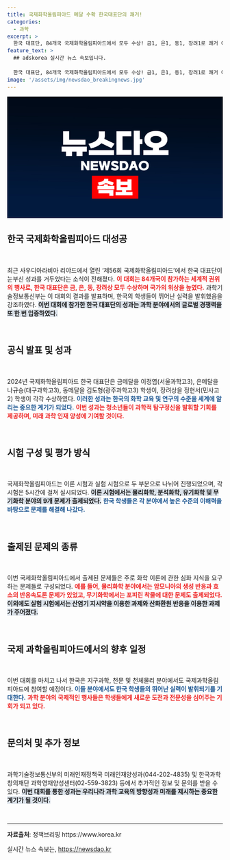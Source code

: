```yaml
---
title: 국제화학올림피아드 메달 수확 한국대표단의 쾌거!
categories:
  - 과학
excerpt: >
  한국 대표단, 84개국 국제화학올림피아드에서 모두 수상! 금1, 은1, 동1, 장려1로 쾌거 이룬 이정엽, 나규승, 김도형, 정현서 학생의 활약에 주목하세요!
feature_text: >
  ## adskorea 실시간 뉴스 속보입니다.

  한국 대표단, 84개국 국제화학올림피아드에서 모두 수상! 금1, 은1, 동1, 장려1로 쾌거 이룬 이정엽, 나규승, 김도형, 정현서 학생의 활약에 주목하세요!
image: '/assets/img/newsdao_breakingnews.jpg'
---
```


<p><img src="/assets/img/newsdao_breakingnews.jpg" alt="adskorea 속보" /></p>

<h2 data-ke-size="size26">한국 국제화학올림피아드 대성공</h2>

<p data-ke-size="size16">&nbsp;</p>

<p>최근 사우디아라비아 리야드에서 열린 ‘제56회 국제화학올림피아드’에서 한국 대표단이 눈부신 성과를 거두었다는 소식이 전해졌다. <b><span style="color: #ee2323;">이 대회는 84개국이 참가하는 세계적 권위의 행사로, 한국 대표단은 금, 은, 동, 장려상 모두 수상하며 국가의 위상을 높였다.</span></b> 과학기술정보통신부는 이 대회의 결과를 발표하며, 한국의 학생들이 뛰어난 실력을 발휘했음을 강조하였다. <b><span style="background-color: #21538527;">이번 대회에 참가한 한국 대표단의 성과는 과학 분야에서의 글로벌 경쟁력을 또 한 번 입증하였다.</span></b></p>

<p data-ke-size="size16">&nbsp;</p>

<h2 data-ke-size="size26">공식 발표 및 성과</h2>

<p data-ke-size="size16">&nbsp;</p>

<p>2024년 국제화학올림피아드 한국 대표단은 금메달을 이정엽(서울과학고3), 은메달을 나규승(대구과학고3), 동메달을 김도형(광주과학고3) 학생이, 장려상을 정현서(민사고2) 학생이 각각 수상하였다. <b><span style="color: #1a5490;">이러한 성과는 한국의 화학 교육 및 연구의 수준을 세계에 알리는 중요한 계기가 되었다.</span></b> <b><span style="color: #ee2323;">이번 성과는 청소년들이 과학적 탐구정신을 발휘할 기회를 제공하며, 미래 과학 인재 양성에 기여할 것이다.</span></b></p>

<p data-ke-size="size16">&nbsp;</p>

<h2 data-ke-size="size26">시험 구성 및 평가 방식</h2>

<p data-ke-size="size16">&nbsp;</p>

<p>국제화학올림피아드는 이론 시험과 실험 시험으로 두 부분으로 나뉘어 진행되었으며, 각 시험은 5시간에 걸쳐 실시되었다. <b><span style="background-color: #21538527;">이론 시험에서는 물리화학, 분석화학, 유기화학 및 무기화학 분야의 9개 문제가 출제되었다.</span></b> <b><span style="color: #1a5490;">한국 학생들은 각 분야에서 높은 수준의 이해력을 바탕으로 문제를 해결해 나갔다.</span></b></p>

<p data-ke-size="size16">&nbsp;</p>

<h2 data-ke-size="size26">출제된 문제의 종류</h2>

<p data-ke-size="size16">&nbsp;</p>

<p>이번 국제화학올림피아드에서 출제된 문제들은 주로 화학 이론에 관한 심화 지식을 요구하는 문제들로 구성되었다. <b><span style="color: #ee2323;">예를 들어, 물리화학 분야에서는 암모니아의 생성 반응과 효소의 반응속도론 문제가 있었고, 무기화학에서는 포피린 착물에 대한 문제도 출제되었다.</span></b> <b><span style="background-color: #21538527;">이외에도 실험 시험에서는 산염기 지시약을 이용한 과제와 산화환원 반응을 이용한 과제가 주어졌다.</span></b></p>

<p data-ke-size="size16">&nbsp;</p>

<h2 data-ke-size="size26">국제 과학올림피아드에서의 향후 일정</h2>

<p data-ke-size="size16">&nbsp;</p>

<p>이번 대회를 마치고 나서 한국은 지구과학, 천문 및 천체물리 분야에서도 국제과학올림피아드에 참여할 예정이다. <b><span style="color: #1a5490;">이들 분야에서도 한국 학생들의 뛰어난 실력이 발휘되기를 기대한다.</span></b> <b><span style="color: #ee2323;">과학 분야의 국제적인 행사들은 학생들에게 새로운 도전과 전문성을 심어주는 기회가 되고 있다.</span></b> </p>

<p data-ke-size="size16">&nbsp;</p>

<h2 data-ke-size="size26">문의처 및 추가 정보</h2>

<p data-ke-size="size16">&nbsp;</p>

<p>과학기술정보통신부의 미래인재정책국 미래인재양성과(044-202-4835) 및 한국과학창의재단 과학영재양성센터(02-559-3823) 등에서 추가적인 정보 및 문의를 받을 수 있다. <b><span style="background-color: #21538527;">이번 대회를 통한 성과는 우리나라 과학 교육의 방향성과 미래를 제시하는 중요한 계기가 될 것이다.</span></b></p>

<p data-ke-size="size16">&nbsp;</p>

<hr />

<p data-ke-size="size16"><b>자료출처</b>: 정책브리핑 https://www.korea.kr</p>
실시간 뉴스 속보는, <a href="https://newsdao.kr" rel="dofollow">https://newsdao.kr</a>


